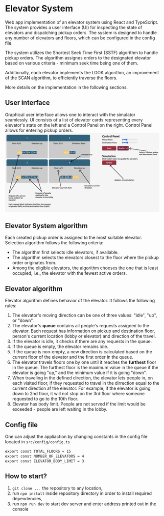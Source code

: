 # Elevator System
Web app implementation of an elevator system using React and TypeScript. The system provides a user interface (UI) for inspecting the state of elevators and dispatching pickup orders. The system is designed to handle any number of elevators and floors, which can be configured in the config file.

The system utilizes the Shortest Seek Time First (SSTF) algorithm to handle pickup orders. The algorithm assignes orders to the designated elevator based on various criteria - minimum seek time being one of them.

Additionally, each elevator implements the LOOK algorithm, an improvement of the SCAN algorithm, to efficiently traverse the floors.

More details on the implementation in the following sections.

## User interface
Graphical user interface allows one to interact with the simulator seamlessly. UI consists of a list of elevator cards representing every elevator's state on the left and a Control Panel on the right.
Control Panel allows for entering pickup orders. 
<img src="./src/assets/legend.png" />

## Elevator System algorithm
Each created pickup order is assigned to the most suitable elevator. Selection algorithm follows the following criteria:
- The algorithm first selects idle elevators, if available.
- The algorithm selects the elevators closest to the floor where the pickup order originates from.
- Among the eligible elevators, the algorithm chooses the one that is least occupied, i.e., the elevator with the fewest active orders.

## Elevator algorithm
Elevator algorithm defines behavior of the elevator. It follows the following rules:
1. The elevator's moving direction can be one of three values: "idle", "up", or "down".
2. The elevator's <b>queue</b> contains all people's requests assigned to the elevator. Each request has information on pickup and destination floor, person's current location (lobby or elevator) and direction of the travel.
3. If the elevator is idle, it checks if there are any requests in the queue.
4. If the queue is empty, the elevator remains idle.
5. If the queue is non-empty, a new direction is calculated based on the current floor of the elevator and the first order in the queue.
6. The elevator travels floors one by one until it reaches the <b>furthest</b> floor in the queue. The furthest floor is the maximum value in the queue if the elevator is going "up," and the minimum value if it is going "down".
7. When traveling in the defined direction, the 
elevator lets people in, on each visited floor, if they requested to travel in the dirrection equal to the current direction af the elevator. For example, if the elevator is going down to 2nd floor, it will not stop on the 3rd floor where someone requested to go to the 10th floor.
8. Elevator has body limit. People are not served if the limit would be exceeded - people are left waiting in the lobby.

## Config file
One can adjust the appliaction by changing constants in the config file located in `src/config/config.ts`

```
export const TOTAL_FLOORS = 15
export const NUMBER_OF_ELEVATORS = 4
export const ELEVATOR_BODY_LIMIT = 3
```

## How to start?
1. `git clone ...` the repository to any location,
2. run `npm install` inside repository directory in order to install required dependencies,
3. run `npm run dev` to start dev server and enter address printed out in the console
